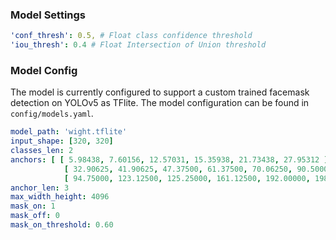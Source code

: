 ### Model Settings
```yaml
'conf_thresh': 0.5, # Float class confidence threshold
'iou_thresh': 0.4 # Float Intersection of Union threshold
```
### Model Config
The model is currently configured to support a custom trained facemask detection on YOLOv5 as TFlite. The model configuration can be found in `config/models.yaml`.
 ```yaml
model_path: 'wight.tflite'
input_shape: [320, 320]
classes_len: 2
anchors: [ [ 5.98438, 7.60156, 12.57031, 15.35938, 21.73438, 27.95312 ],
             [ 32.90625, 41.90625, 47.37500, 61.37500, 70.06250, 90.50000 ],
             [ 94.75000, 123.12500, 125.25000, 161.12500, 192.00000, 198.25000 ] ]
anchor_len: 3
max_width_height: 4096
mask_on: 1
mask_off: 0
mask_on_threshold: 0.60
```
